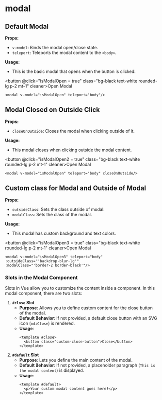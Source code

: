 # modal
<script setup lang="ts">
import { ref } from 'vue'

const isModalOpen = ref(false);
const isModalOpen2 = ref(false);
const isModalOpen3 = ref(false);
</script>


## Default Modal

**Props:**
- `v-model`: Binds the modal open/close state.
- `teleport`: Teleports the modal content to the `<body>`.

**Usage:**
- This is the basic modal that opens when the button is clicked.

<button  @click="isModalOpen = true" class="bg-black text-white rounded-lg p-2 mt-1" cleaner>Open Modal</button>
<modal v-model="isModalOpen"/>

```vue
<modal v-model="isModalOpen" teleport="body"/>
```
## Modal Closed on Outside Click

**Props:**

- `closeOnOutside`: Closes the modal when clicking outside of it.

**Usage:**

- This modal closes when clicking outside the modal content.

<button  @click="isModalOpen2 = true" class="bg-black text-white rounded-lg p-2 mt-1" cleaner>Open Modal</button>
<modal v-model="isModalOpen2" teleport="body" closeOnOutside/>

```vue
<modal v-model="isModalOpen" teleport="body" closeOnOutside/>
```
## Custom class for Modal and Outside of Modal

**Props:**

- `outsideClass`: Sets the class outside of modal.
- `modalClass`: Sets the class of the modal.

**Usage:**

- This modal has custom background and text colors.

<button  @click="isModalOpen3 = true" class="bg-black text-white rounded-lg p-2 mt-1" cleaner>Open Modal</button>
<modal v-model="isModalOpen3" teleport="body" outsideClass="backdrop-blur-lg" modalClass="border-2 border-white bg-emerald-200 text-black"/>

```vue
<modal v-model="isModalOpen3" teleport="body" 
:outsideClass="'backdrop-blur-lg'" 
:modalClass="'border-2 border-black'"/>
```

### Slots in the Modal Component

Slots in Vue allow you to customize the content inside a component. In this modal component, there are two slots:

1. **`#close` Slot**  
   - **Purpose**: Allows you to define custom content for the close button of the modal.  
   - **Default Behavior**: If not provided, a default close button with an SVG icon (`mdiClose`) is rendered.  
   - **Usage**:
     ```vue
     <template #close>
       <button class="custom-close-button">Close</button>
     </template>
     ```
2. **`#default` Slot**  
   - **Purpose**: Lets you define the main content of the modal.  
   - **Default Behavior**: If not provided, a placeholder paragraph (`This is the modal content`) is displayed.  
   - **Usage**:
     ```vue
     <template #default>
       <p>Your custom modal content goes here!</p>
     </template>
     ```